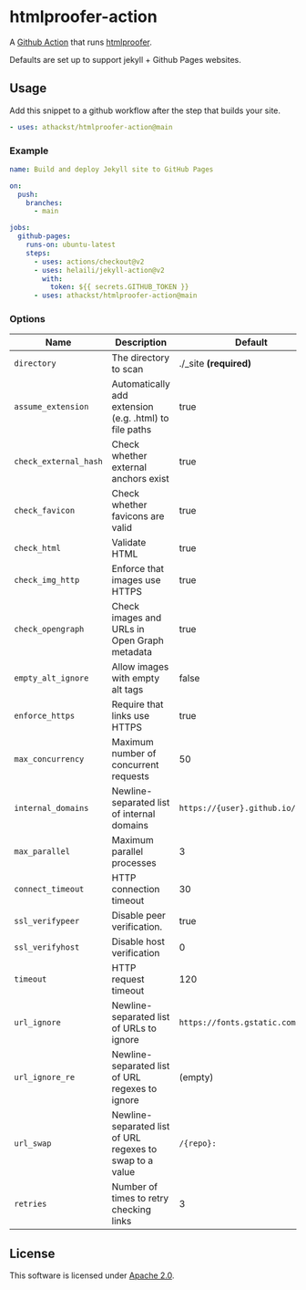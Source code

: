 # htmlproofer-action

A [Github Action](https://github.com/features/actions) that runs [htmlproofer](https://github.com/gjtorikian/html-proofer).

Defaults are set up to support jekyll + Github Pages websites.

## Usage

Add this snippet to a github workflow after the step that builds your site.

```yaml
- uses: athackst/htmlproofer-action@main
```

### Example

```yaml
name: Build and deploy Jekyll site to GitHub Pages

on:
  push:
    branches:
      - main

jobs:
  github-pages:
    runs-on: ubuntu-latest
    steps:
      - uses: actions/checkout@v2
      - uses: helaili/jekyll-action@v2
        with:
          token: ${{ secrets.GITHUB_TOKEN }}
      - uses: athackst/htmlproofer-action@main
```

### Options

| Name                  | Description                                              | Default                           |
| --------------------- | -------------------------------------------------------- | --------------------------------- |
| `directory`           | The directory to scan                                    | ./\_site **(required)**           |
| `assume_extension`    | Automatically add extension (e.g. .html) to file paths   | true                              |
| `check_external_hash` | Check whether external anchors exist                     | true                              |
| `check_favicon`       | Check whether favicons are valid                         | true                              |
| `check_html`          | Validate HTML                                            | true                              |
| `check_img_http`      | Enforce that images use HTTPS                            | true                              |
| `check_opengraph`     | Check images and URLs in Open Graph metadata             | true                              |
| `empty_alt_ignore`    | Allow images with empty alt tags                         | false                             |
| `enforce_https`       | Require that links use HTTPS                             | true                              |
| `max_concurrency`     | Maximum number of concurrent requests                    | 50                                |
| `internal_domains`    | Newline-separated list of internal domains               | `https://{user}.github.io/{repo}` |
| `max_parallel`        | Maximum parallel processes                               | 3                                 |
| `connect_timeout`     | HTTP connection timeout                                  | 30                                |
| `ssl_verifypeer`      | Disable peer verification.                               | true                              |
| `ssl_verifyhost`      | Disable host verification                                | 0                                 |
| `timeout`             | HTTP request timeout                                     | 120                               |
| `url_ignore`          | Newline-separated list of URLs to ignore                 | `https://fonts.gstatic.com`       |
| `url_ignore_re`       | Newline-separated list of URL regexes to ignore          | (empty)                           |
| `url_swap`            | Newline-separated list of URL regexes to swap to a value | `/{repo}:`                        |
| `retries`             | Number of times to retry checking links                  | 3                                 |

## License

This software is licensed under [Apache 2.0](https://github.com/athackst/htmlproofer-action/blob/main/LICENSE).

